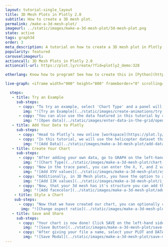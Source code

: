 ```yaml
---
layout: tutorial-single_layout
title: 3D Mesh Plots in Plotly 2.0
subtitle: How to create a 3D mesh plot.
permalink: /make-a-3d-mesh-plot/
imageurl: ../static/images/make-a-3d-mesh-plot/3d-mesh-plot.png
state: active
tags: graph3d
order: 3
meta_description: A tutorial on how to create a 3D mesh plot in Plotly 2.0.
popularity: featured
carouselimageurl:
actioncall: 3D Mesh Plots in Plotly 2.0
actioncall-url: https://plot.ly/create/?fid=plotly2_demo:328

otherlang: Know how to program? See how to create this in [Python](https://plot.ly/python/3d-mesh-plots/) or [R](https://plot.ly/r/3d-mesh-plots/).

live-graph: <iframe width="900" height="800" frameborder="0" scrolling="no" src="//plot.ly/~plotly2_demo/328.embed"></iframe>

  steps:
   - title: Try an Example
     sub-steps:
      - copy: "To try an example, select 'Chart Type' and a panel will appear with chart type options. Once you locate the 3D mesh icon under the '3d'column, you can check out an example before adding your own data by clicking the little graph icon that will show what a sample chart looks like after adding data and playing with the style. You'll also see what labels and style attributes were selected for this specific chart, as well as the end result."
        img: "![Try an Example](../static/images/create-animations/try-an-example.png)"
      - copy: "You can also use the data featured in this tutorial by clicking on 'Open This Data in Plotly' on the left-hand side. It'll open in your workspace."
        img: "![Open data](../static/images/enter-data-in-the-grid/open-this-data.png)"
   - title: Add Your Data to Plotly
     sub-steps:
      - copy: "Head to Plotly’s new online [workspace](https://plot.ly/create) and add your data. You have the option of typing directly in the grid, uploading your file, or entering a URL of an online dataset. Plotly accepts .xls, .xlsx, or .csv files. For more information on how to enter your data, see [this](http://help.plot.ly/add-data-to-the-plotly-grid/) tutorial."
      - copy: "In this tutorial, we will use the helicopter dataset that is available via [Plotly's dataset repo](https://raw.githubusercontent.com/plotly/datasets/master/3d-mesh-helicopter.csv). Simply copy the URL and then navigate back to the Plotly workspace. Now, click 'IMPORT', select the 'By URL' tab, and paste in the the URL."
        img: "![Add Data](../static/images/make-a-3d-mesh-plot/add-data.png)"
   - title: Create Your Chart
     sub-steps:
      - copy: "After adding your own data, go to GRAPH on the left-hand side, then 'Create'. Choose '3D Mesh' in the '3d' column."
        img: "![Chart Type](../static/images/make-a-3d-mesh-plot/chart-type.png)"
      - copy: "Now in the trace panel, you can enter the X, Y, and Z values via the dropdowns to create the plot."
        img: "![Add XYV values](../static/images/make-a-3d-mesh-plot/xyz-values.png)"
      - copy: "Additionally, in 3D Mesh plots, you have the option to add I, J, K values immediately below in the trace panel."
        img: "![Add IJK values](../static/images/make-a-3d-mesh-plot/ijk-values.png)"
      - copy: "Now, that your 3d mesh has it's structure you can add the facecolor. Again, this can be done via the 'facecolor' dropwdown in the same trace panel."
        img: "![Add facecolor](../static/images/make-a-3d-mesh-plot/add-facecolor.png)"
    - title: Style a Chart
    sub-steps:
      - copy: "Now that we have created our chart, you can optionally choose to style it. In this example, we will adjust the aspect ratio. Here, select the 'STYLE' tab on the left-hand side, then 'Layout'. Next select 'Scene', then in the 'Aspect Ratio' dropwdown select 'auto'."
       img: "![Change aspect ratio](../static/images/make-a-3d-mesh-plot/change-aspect-ratio.png)"
   - title: Save and Share
     sub-steps:
      - copy: "Your chart is now done! Click SAVE on the left-hand side."
        img: "![Save Button](../static/images/make-a-3d-mesh-plot/save-button.png)"
      - copy: "After giving your file a name, select your PLOT and DATA as 'Public' or 'Private'. For more information on how sharing works, including the difference between private, public and secret sharing, visit [this](http://help.plot.ly/save-share-and-export-in-plotly/) page."
        img: "![Save Modal](../static/images/make-a-3d-mesh-plot/save-modal.png)"
---
```

